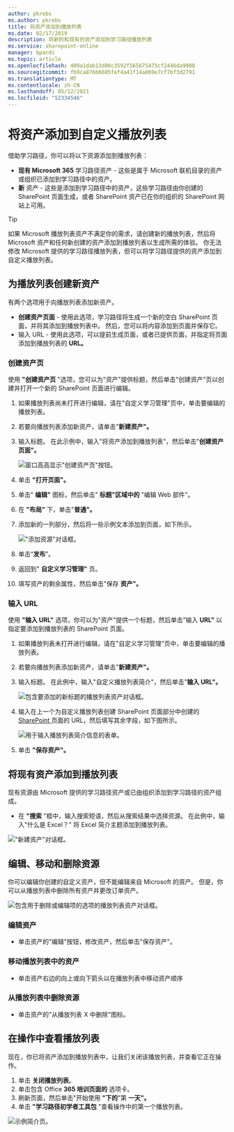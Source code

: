 ```yaml
---
author: pkrebs
ms.author: pkrebs
title: 将资产添加到播放列表
ms.date: 02/17/2019
description: 将新的和现有的资产添加到学习路径播放列表
ms.service: sharepoint-online
manager: bpardi
ms.topic: article
ms.openlocfilehash: 409a1dab13d00c3592f565675475cf2446da9908
ms.sourcegitcommit: fb9ca876b6605fef4a41f14a069e7cf7bf3d2791
ms.translationtype: MT
ms.contentlocale: zh-CN
ms.lasthandoff: 05/12/2021
ms.locfileid: "52334546"
---
```

# <a name="add-assets-to-a-custom-playlist"></a>将资产添加到自定义播放列表

借助学习路径，你可以将以下资源添加到播放列表：

- **现有 Microsoft 365** 学习路径资产 - 这些是属于 Microsoft 联机目录的资产或组织已添加到学习路径中的资产。
- **新** 资产 - 这些是添加到学习路径中的资产，这些学习路径由你创建的 SharePoint 页面生成，或者 SharePoint 资产已在你的组织的 SharePoint 网站上可用。 

> [!TIP]
> 如果 Microsoft 播放列表资产不满足你的需求，请创建新的播放列表，然后将 Microsoft 资产和任何新创建的资产添加到播放列表以生成所需的体验。 你无法修改 Microsoft 提供的学习路径播放列表，但可以将学习路径提供的资产添加到自定义播放列表。   

## <a name="create-a-new-asset-for-a-playlist"></a>为播放列表创建新资产

有两个选项用于向播放列表添加新资产。

- **创建资产页面** - 使用此选项，学习路径将生成一个新的空白 SharePoint 页面，并将其添加到播放列表中。 然后，您可以将内容添加到页面并保存它。  
- 输入 URL - 使用此选项，可以提前生成页面，或者已提供页面，并指定将页面添加到播放列表的 **URL。**

### <a name="create-asset-page"></a>创建资产页 
使用 **"创建资产页** "选项，您可以为"资产"提供标题，然后单击"创建资产"页以创建并打开一个新的 SharePoint 页面进行编辑。 

1.  如果播放列表尚未打开进行编辑，请在"自定义学习管理"页中，单击要编辑的播放列表。 
2. 若要向播放列表添加新资产，请单击"**新建资产"。** 
3. 输入标题。 在此示例中，输入"将资产添加到播放列表"，然后单击"**创建资产页面"。**

   ![窗口高高显示"创建资产页"按钮。](media/cg-addassetcreatenewpage.png)

4. 单击 **"打开页面"。**
5. 单击" **编辑"** 图标，然后单击" **标题"区域中的** "编辑 Web 部件"。
6. 在 **"布局"** 下，单击"**普通"。** 
7. 添加新的一列部分，然后将一些示例文本添加到页面，如下所示。 

   !["添加资源"对话框。](media/cg-addassetcreatenewpageedit.png)

7. 单击“**发布**”。
8. 返回到" **自定义学习管理"** 页。 
9. 填写资产的剩余属性，然后单击"保存 **资产"。**

### <a name="enter-the-url"></a>输入 URL
使用 **"输入 URL"** 选项，你可以为"资产"提供一个标题，然后单击"输入 **URL"** 以指定要添加到播放列表的 SharePoint 页面。 

1.  如果播放列表未打开进行编辑，请在"自定义学习管理"页中，单击要编辑的播放列表。 
2. 若要向播放列表添加新资产，请单击"**新建资产"。** 
3. 输入标题。 在此例中，输入"自定义播放列表简介"，然后单击"**输入 URL"。** 

   ![包含要添加的新标题的播放列表资产对话框。](media/cg-newplaylistasseturl.png)

4. 输入在上一个为自定义播放列表创建 SharePoint 页面部分中创建的 [SharePoint ](custom_createnewpage.md) 页面的 URL，然后填写其余字段，如下图所示。

   ![用于输入播放列表简介信息的表单。](media/cg-newplaylistassetdetails.png)

5. 单击 **"保存资产"。** 

## <a name="add-an-existing-asset-to-a-playlist"></a>将现有资产添加到播放列表

现有资源由 Microsoft 提供的学习路径资产或已由组织添加到学习路径的资产组成。 

- 在 **"搜索** "框中，输入搜索短语，然后从搜索结果中选择资源。 在此例中，输入"什么是 Excel？" 将 Excel 简介主题添加到播放列表。

!["新建资产"对话框。](media/cg-existplaylistassetsearch.png)

## <a name="edit-move-and-delete-assets"></a>编辑、移动和删除资源
你可以编辑你创建的自定义资产，但不能编辑来自 Microsoft 的资产。 但是，你可以从播放列表中删除所有资产并更改订单资产。 

![包含用于删除或编辑项的选项的播放列表资产对话框。](media/cg-playlistassetedit.png)

### <a name="edit-an-asset"></a>编辑资产
- 单击资产的"编辑"按钮，修改资产，然后单击"保存资产"。 

### <a name="move-an-asset-in-a-playlist"></a>移动播放列表中的资产
- 单击资产右边的向上或向下箭头以在播放列表中移动资产顺序

### <a name="remove-an-asset-from-a-playlist"></a>从播放列表中删除资源
- 单击资产的"从播放列表 X 中删除"图标。 

## <a name="view-the-playlist-in-action"></a>在操作中查看播放列表
现在，你已将资产添加到播放列表中，让我们关闭该播放列表，并查看它正在操作。 

1. 单击 **关闭播放列表**。
2. 单击包含 Office **365 培训页面的** 选项卡。
3. 刷新页面，然后单击"开始使用 **"下的**"第 **一天"。**
4. 单击 **"学习路径初学者工具包** "查看操作中的第一个播放列表。 

![示例简介页。](media/cg-addassetcheckwork.png)
